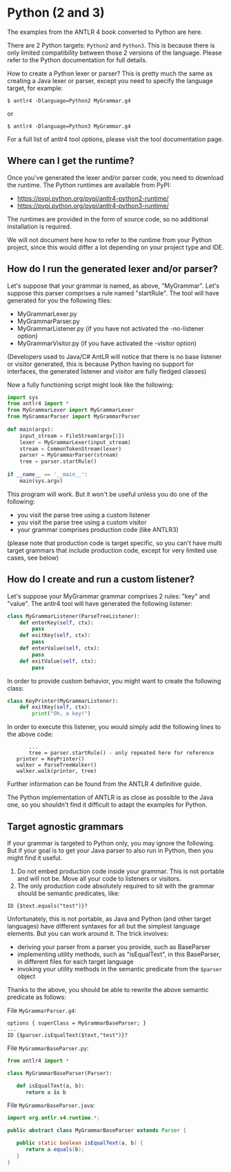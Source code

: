 # Python (2 and 3)

The examples from the ANTLR 4 book converted to Python are here.

There are 2 Python targets: `Python2` and `Python3`. This is because there is only limited compatibility between those 2 versions of the language. Please refer to the Python documentation for full details.

How to create a Python lexer or parser?
This is pretty much the same as creating a Java lexer or parser, except you need to specify the language target, for example:

```
$ antlr4 -Dlanguage=Python2 MyGrammar.g4
```

or

```
$ antlr4 -Dlanguage=Python3 MyGrammar.g4
```

For a full list of antlr4 tool options, please visit the tool documentation page.

## Where can I get the runtime?

Once you've generated the lexer and/or parser code, you need to download the runtime. The Python runtimes are available from PyPI:

* https://pypi.python.org/pypi/antlr4-python2-runtime/
* https://pypi.python.org/pypi/antlr4-python3-runtime/

The runtimes are provided in the form of source code, so no additional installation is required.

We will not document here how to refer to the runtime from your Python project, since this would differ a lot depending on your project type and IDE. 

## How do I run the generated lexer and/or parser?

Let's suppose that your grammar is named, as above, "MyGrammar". Let's suppose this parser comprises a rule named "startRule". The tool will have generated for you the following files:

* MyGrammarLexer.py
* MyGrammarParser.py
* MyGrammarListener.py (if you have not activated the -no-listener option)
* MyGrammarVisitor.py (if you have activated the -visitor option)

(Developers used to Java/C# AntLR will notice that there is no base listener or visitor generated, this is because Python having no support for interfaces, the generated listener and visitor are fully fledged classes)

Now a fully functioning script might look like the following:
 
```python
import sys
from antlr4 import *
from MyGrammarLexer import MyGrammarLexer
from MyGrammarParser import MyGrammarParser
 
def main(argv):
    input_stream = FileStream(argv[1])
    lexer = MyGrammarLexer(input_stream)
    stream = CommonTokenStream(lexer)
    parser = MyGrammarParser(stream)
    tree = parser.startRule()
 
if __name__ == '__main__':
    main(sys.argv)
```

This program will work. But it won't be useful unless you do one of the following:

* you visit the parse tree using a custom listener
* you visit the parse tree using a custom visitor
* your grammar comprises production code (like ANTLR3)

(please note that production code is target specific, so you can't have multi target grammars that include production code, except for very limited use cases, see below)
 
## How do I create and run a custom listener?

Let's suppose your MyGrammar grammar comprises 2 rules: "key" and "value". The antlr4 tool will have generated the following listener: 

```python
class MyGrammarListener(ParseTreeListener):
    def enterKey(self, ctx):
        pass
    def exitKey(self, ctx):
        pass
    def enterValue(self, ctx):
        pass
    def exitValue(self, ctx):
        pass
```
 
In order to provide custom behavior, you might want to create the following class:
  
```python
class KeyPrinter(MyGrammarListener):     
    def exitKey(self, ctx):         
        print("Oh, a key!") 
```
 
In order to execute this listener, you would simply add the following lines to the above code:
 
```
       ...
       tree = parser.startRule() - only repeated here for reference
   printer = KeyPrinter()
   walker = ParseTreeWalker()
   walker.walk(printer, tree)
```
 
Further information can be found from the ANTLR 4 definitive guide.

The Python implementation of ANTLR is as close as possible to the Java one, so you shouldn't find it difficult to adapt the examples for Python.

## Target agnostic grammars

If your grammar is targeted to Python only, you may ignore the following. But if your goal is to get your Java parser to also run in Python, then you might find it useful.

1. Do not embed production code inside your grammar. This is not portable and will not be. Move all your code to listeners or visitors.
1. The only production code absolutely required to sit with the grammar should be semantic predicates, like:
```
ID {$text.equals("test")}?
```

Unfortunately, this is not portable, as Java and Python (and other target languages) have different syntaxes for all but the simplest language elements.  But you can work around it. The trick involves:

* deriving your parser from a parser you provide, such as BaseParser
* implementing utility methods, such as "isEqualText", in this BaseParser, in different files for each target language
* invoking your utility methods in the semantic predicate from the `$parser` object

Thanks to the above, you should be able to rewrite the above semantic predicate as follows:

File `MyGrammarParser.g4`:
```
options { superClass = MyGrammarBaseParser; }
...
ID {$parser.isEqualText($text,"test")}?
```

File `MyGrammarBaseParser.py`:
```python
from antlr4 import *

class MyGrammarBaseParser(Parser):

   def isEqualText(a, b):
      return a is b
```

File `MyGrammarBaseParser.java`:
```java
import org.antlr.v4.runtime.*;

public abstract class MyGrammarBaseParser extends Parser {

   public static boolean isEqualText(a, b) {
      return a.equals(b);
   }
}
```